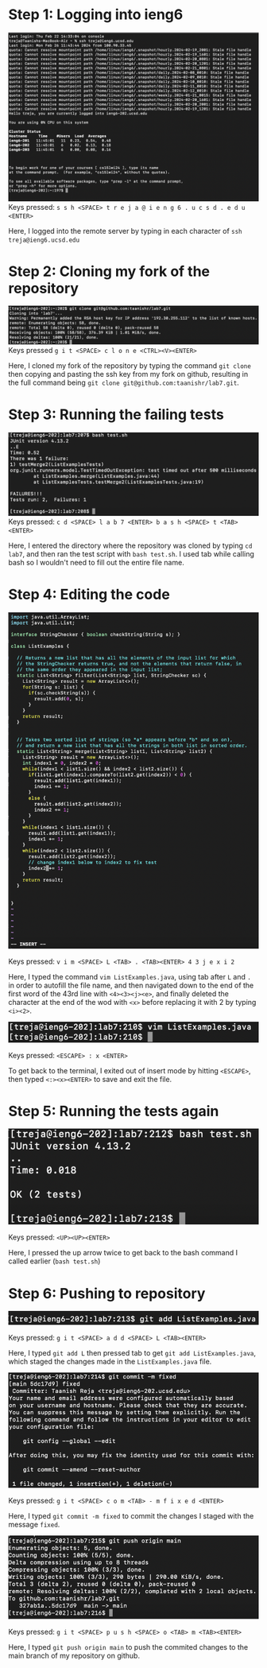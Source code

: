 # Step 1: Logging into ieng6
![Login step](/loginstep.png)
Keys pressed: `s s h <SPACE> t r e j a @ i e n g 6 . u c s d . e d u <ENTER>`

Here, I logged into the remote server by typing in each character of `ssh treja@ieng6.ucsd.edu`

# Step 2: Cloning my fork of the repository
![Clone step](/clonestep.png)
Keys pressed `g i t <SPACE> c l o n e <CTRL><V><ENTER>`

Here, I cloned my fork of the repository by typing the command `git clone` then copying and pasting the ssh key from my fork on github, resulting in the full command being `git clone git@github.com:taanishr/lab7.git`.

# Step 3: Running the failing tests
![Running failing tests](/failedtests.png)
Keys pressed: `c d <SPACE> l a b 7 <ENTER> b a s h <SPACE> t <TAB> <ENTER>`

Here, I entered the directory where the repository was cloned by typing `cd lab7`, and then ran the test script with `bash test.sh`. I used tab while calling bash so I wouldn't need to fill out the entire file name.

# Step 4: Editing the code
![Replacing character](/step4replace.png)

Keys pressed: `v i m <SPACE> L <TAB> . <TAB><ENTER> 4 3 j e x i 2`

Here, I typed the command `vim ListExamples.java`, using tab after `L` and `.` in order to autofill the file name, and then navigated down to the end of the first word of the 43rd line with `<4><3><j><e>`, and finally deleted the character at the end of the wod with `<x>` before replacing it with 2 by typing `<i><2>`.

![Replacing character](/step4saveandexit.png)

Keys pressed: `<ESCAPE> : x <ENTER>`

To get back to the terminal, I exited out of insert mode by hitting `<ESCAPE>`, then typed `<:><x><ENTER>` to save and exit the file.

# Step 5: Running the tests again
![Running tests successfully](/passedtests.png)

Keys pressed: `<UP><UP><ENTER>`

Here, I pressed the up arrow twice to get back to the bash command I called earlier (`bash test.sh`)

# Step 6: Pushing to repository
![Adding file changes](/step6add.png)

Keys pressed: `g i t <SPACE> a d d <SPACE> L <TAB><ENTER>`

Here, I typed `git add L` then pressed tab to get `git add ListExamples.java`, which staged the changes made in the `ListExamples.java` file.

![Commiting file changes](/step6commit.png)

Keys pressed: `g i t <SPACE> c o m <TAB> - m f i x e d <ENTER>`

Here, I typed `git commit -m fixed` to commit the changes I staged with the message `fixed`.

![Pushing changes](/step6push.png)

Keys pressed: `g i t <SPACE> p u s h <SPACE> o <TAB> m <TAB><ENTER>`

Here, I typed `git push origin main` to push the commited changes to the main branch of my repository on github.

